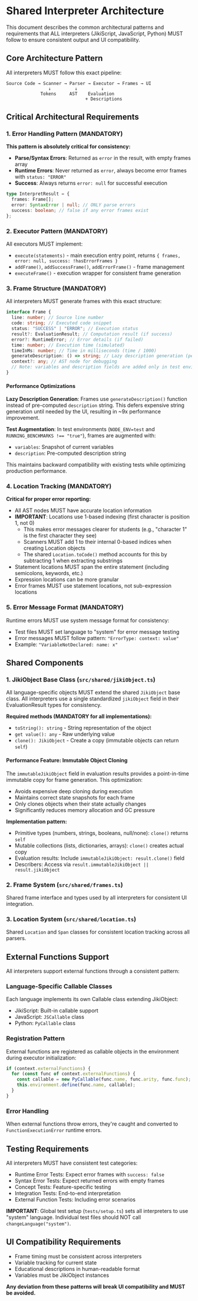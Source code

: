 # Shared Interpreter Architecture

This document describes the common architectural patterns and requirements that ALL interpreters (JikiScript, JavaScript, Python) MUST follow to ensure consistent output and UI compatibility.

## Core Architecture Pattern

All interpreters MUST follow this exact pipeline:

```
Source Code → Scanner → Parser → Executor → Frames → UI
                ↓         ↓         ↓
             Tokens     AST    Evaluation
                              + Descriptions
```

## Critical Architectural Requirements

### 1. Error Handling Pattern (MANDATORY)

**This pattern is absolutely critical for consistency:**

- **Parse/Syntax Errors**: Returned as `error` in the result, with empty frames array
- **Runtime Errors**: Never returned as `error`, always become error frames with `status: "ERROR"`
- **Success**: Always returns `error: null` for successful execution

```typescript
type InterpretResult = {
  frames: Frame[];
  error: SyntaxError | null; // ONLY parse errors
  success: boolean; // false if any error frames exist
};
```

### 2. Executor Pattern (MANDATORY)

All executors MUST implement:

- `execute(statements)` - main execution entry point, returns `{ frames, error: null, success: !hasErrorFrames }`
- `addFrame()`, `addSuccessFrame()`, `addErrorFrame()` - frame management
- `executeFrame()` - execution wrapper for consistent frame generation

### 3. Frame Structure (MANDATORY)

All interpreters MUST generate frames with this exact structure:

```typescript
interface Frame {
  line: number; // Source line number
  code: string; // Executed code snippet
  status: "SUCCESS" | "ERROR"; // Execution status
  result?: EvaluationResult; // Computation result (if success)
  error?: RuntimeError; // Error details (if failed)
  time: number; // Execution time (simulated)
  timeInMs: number; // Time in milliseconds (time / 1000)
  generateDescription: () => string; // Lazy description generation (performance)
  context?: any; // AST node for debugging
  // Note: variables and description fields are added only in test environments
}
```

#### Performance Optimizations

**Lazy Description Generation**: Frames use `generateDescription()` function instead of pre-computed `description` string. This defers expensive string generation until needed by the UI, resulting in ~9x performance improvement.

**Test Augmentation**: In test environments (`NODE_ENV=test` and `RUNNING_BENCHMARKS !== "true"`), frames are augmented with:

- `variables`: Snapshot of current variables
- `description`: Pre-computed description string

This maintains backward compatibility with existing tests while optimizing production performance.

### 4. Location Tracking (MANDATORY)

**Critical for proper error reporting:**

- All AST nodes MUST have accurate location information
- **IMPORTANT**: Locations use 1-based indexing (first character is position 1, not 0)
  - This makes error messages clearer for students (e.g., "character 1" is the first character they see)
  - Scanners MUST add 1 to their internal 0-based indices when creating Location objects
  - The shared `Location.toCode()` method accounts for this by subtracting 1 when extracting substrings
- Statement locations MUST span the entire statement (including semicolons, keywords, etc.)
- Expression locations can be more granular
- Error frames MUST use statement locations, not sub-expression locations

### 5. Error Message Format (MANDATORY)

Runtime errors MUST use system message format for consistency:

- Test files MUST set language to "system" for error message testing
- Error messages MUST follow pattern: `"ErrorType: context: value"`
- Example: `"VariableNotDeclared: name: x"`

## Shared Components

### 1. JikiObject Base Class (`src/shared/jikiObject.ts`)

All language-specific objects MUST extend the shared `JikiObject` base class. All interpreters use a single standardized `jikiObject` field in their EvaluationResult types for consistency.

**Required methods (MANDATORY for all implementations):**

- `toString(): string` - String representation of the object
- `get value(): any` - Raw underlying value
- `clone(): JikiObject` - Create a copy (immutable objects can return `self`)

#### Performance Feature: Immutable Object Cloning

The `immutableJikiObject` field in evaluation results provides a point-in-time immutable copy for frame generation. This optimization:

- Avoids expensive deep cloning during execution
- Maintains correct state snapshots for each frame
- Only clones objects when their state actually changes
- Significantly reduces memory allocation and GC pressure

**Implementation pattern:**

- Primitive types (numbers, strings, booleans, null/none): `clone()` returns `self`
- Mutable collections (lists, dictionaries, arrays): `clone()` creates actual copy
- Evaluation results: Include `immutableJikiObject: result.clone()` field
- Describers: Access via `result.immutableJikiObject || result.jikiObject`

### 2. Frame System (`src/shared/frames.ts`)

Shared frame interface and types used by all interpreters for consistent UI integration.

### 3. Location System (`src/shared/location.ts`)

Shared `Location` and `Span` classes for consistent location tracking across all parsers.

## External Functions Support

All interpreters support external functions through a consistent pattern:

### Language-Specific Callable Classes

Each language implements its own Callable class extending JikiObject:

- JikiScript: Built-in callable support
- JavaScript: `JSCallable` class
- Python: `PyCallable` class

### Registration Pattern

External functions are registered as callable objects in the environment during executor initialization:

```typescript
if (context.externalFunctions) {
  for (const func of context.externalFunctions) {
    const callable = new PyCallable(func.name, func.arity, func.func);
    this.environment.define(func.name, callable);
  }
}
```

### Error Handling

When external functions throw errors, they're caught and converted to `FunctionExecutionError` runtime errors.

## Testing Requirements

All interpreters MUST have consistent test categories:

- Runtime Error Tests: Expect error frames with `success: false`
- Syntax Error Tests: Expect returned errors with empty frames
- Concept Tests: Feature-specific testing
- Integration Tests: End-to-end interpretation
- External Function Tests: Including error scenarios

**IMPORTANT**: Global test setup (`tests/setup.ts`) sets all interpreters to use "system" language. Individual test files should NOT call `changeLanguage("system")`.

## UI Compatibility Requirements

- Frame timing must be consistent across interpreters
- Variable tracking for current state
- Educational descriptions in human-readable format
- Variables must be JikiObject instances

**Any deviation from these patterns will break UI compatibility and MUST be avoided.**
